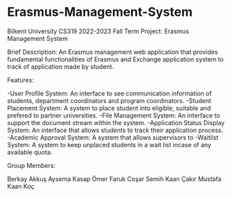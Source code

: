 # Erasmus-Management-System

Bilkent University CS319 2022-2023 Fall Term Project: Erasmus Management System

Brief Description:
An Erasmus management web application that provides fundamental functionalities of Erasmus and Exchange application system to track of application made by student.

Features:

-User Profile System: An interface to see communication information of students, department coordinators and program coordinators.
-Student Placement System: A system to place student into eligible, suitable and prefered to partner universities.
-File Management System: An interface to support the document stream within the system. 
-Application Status Display System: An interface that allows students to track their application process.
-Academic Approval System: A system that allows supervisors to 
-Waitlist System: A system to keep unplaced students in a wait list incase of any available quota. 


Group Members:

Berkay Akkuş
Aysema Kasap
Ömer Faruk Coşar
Semih Kaan Çakır 
Mustafa Kaan Koç
